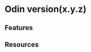 # Odin version(x.y.z)
<!-- Make sure to update the Odin's version at ./app/app.go and add the same version above -->

## Features
<!-- Add what this PR brings in as features -->

## Resources
<!-- Add any more resources that are required with this PR -->
